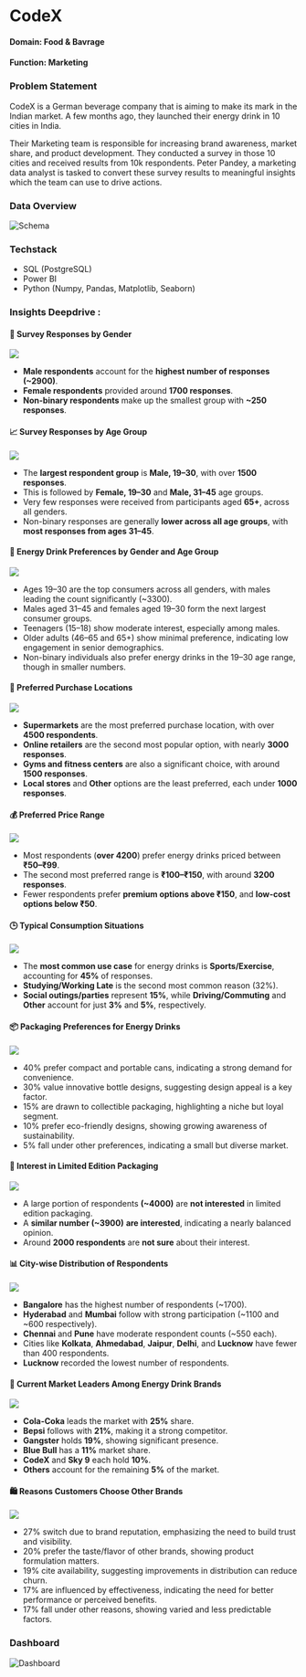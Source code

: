 # CodeX
#### Domain: Food & Bavrage  
#### Function: Marketing  

### Problem Statement 
CodeX is a German beverage company that is aiming to make its mark in the Indian market. A few months ago, they launched their energy drink in 10 cities in India.

Their Marketing team is responsible for increasing brand awareness, market share, and product development. They conducted a survey in those 10 cities and received results from 10k respondents. Peter Pandey, a marketing data analyst is tasked to convert these survey results to meaningful insights which the team can use to drive actions.

### Data Overview
![Schema](https://github.com/Shandeep-Raula/CodeX/blob/main/ERD.png)


### Techstack
- SQL (PostgreSQL)
- Power BI
- Python (Numpy, Pandas, Matplotlib, Seaborn)

### Insights Deepdrive :

#### 🚻 Survey Responses by Gender
![](https://github.com/Shandeep-Raula/CodeX/blob/main/Fig/No%20of%20response%20by%20gender.png)
- **Male respondents** account for the **highest number of responses (~2900)**.
- **Female respondents** provided around **1700 responses**.
- **Non-binary respondents** make up the smallest group with **~250 responses**.

#### 📈 Survey Responses by Age Group
![](https://github.com/Shandeep-Raula/CodeX/blob/main/Fig/No%20of%20response%20in%20each%20age%20group.png)
- The **largest respondent group** is **Male, 19–30**, with over **1500 responses**.
- This is followed by **Female, 19–30** and **Male, 31–45** age groups.
- Very few responses were received from participants aged **65+**, across all genders.
- Non-binary responses are generally **lower across all age groups**, with **most responses from ages 31–45**.

#### 👥 Energy Drink Preferences by Gender and Age Group
![](https://github.com/Shandeep-Raula/CodeX/blob/main/Fig/Preference%20for%20Energy%20Drinks%20by%20Gender%20and%20Age%20Group.png)
- Ages 19–30 are the top consumers across all genders, with males leading the count significantly (~3300).
- Males aged 31–45 and females aged 19–30 form the next largest consumer groups.
- Teenagers (15–18) show moderate interest, especially among males.
- Older adults (46–65 and 65+) show minimal preference, indicating low engagement in senior demographics.
- Non-binary individuals also prefer energy drinks in the 19–30 age range, though in smaller numbers.

#### 🛒 Preferred Purchase Locations
![](https://github.com/Shandeep-Raula/CodeX/blob/main/Fig/Preferred%20Purchase%20Locations.png)
- **Supermarkets** are the most preferred purchase location, with over **4500 respondents**.
- **Online retailers** are the second most popular option, with nearly **3000 responses**.
- **Gyms and fitness centers** are also a significant choice, with around **1500 responses**.
- **Local stores** and **Other** options are the least preferred, each under **1000 responses**.


#### 💰 Preferred Price Range
![](https://github.com/Shandeep-Raula/CodeX/blob/main/Fig/Preferred%20Price%20Range.png)
- Most respondents (**over 4200**) prefer energy drinks priced between **₹50–₹99**.
- The second most preferred range is **₹100–₹150**, with around **3200 responses**.
- Fewer respondents prefer **premium options above ₹150**, and **low-cost options below ₹50**.


#### 🕒 Typical Consumption Situations
![](https://github.com/Shandeep-Raula/CodeX/blob/main/Fig/Typical%20Consumption%20Situations.png)
- The **most common use case** for energy drinks is **Sports/Exercise**, accounting for **45%** of responses.
- **Studying/Working Late** is the second most common reason (32%).
- **Social outings/parties** represent **15%**, while **Driving/Commuting** and **Other** account for just **3%** and **5%**, respectively.


#### 📦 Packaging Preferences for Energy Drinks
![](https://github.com/Shandeep-Raula/CodeX/blob/main/Fig/Packaging%20Preferences%20for%20Energy%20Drinks%20Among%20the%20General%20Population.png)
- 40% prefer compact and portable cans, indicating a strong demand for convenience.
- 30% value innovative bottle designs, suggesting design appeal is a key factor.
- 15% are drawn to collectible packaging, highlighting a niche but loyal segment.
- 10% prefer eco-friendly designs, showing growing awareness of sustainability.
- 5% fall under other preferences, indicating a small but diverse market.

#### 🎁 Interest in Limited Edition Packaging
![](https://github.com/Shandeep-Raula/CodeX/blob/main/Fig/Interest%20in%20Limited%20Edition%20Packaging.png)
- A large portion of respondents **(~4000)** are **not interested** in limited edition packaging.
- A **similar number (~3900)** **are interested**, indicating a nearly balanced opinion.
- Around **2000 respondents** are **not sure** about their interest.

#### 📊 City-wise Distribution of Respondents
![](https://github.com/Shandeep-Raula/CodeX/blob/main/Fig/City-wise%20Distribution%20of%20Respondents.png)
- **Bangalore** has the highest number of respondents (~1700).
- **Hyderabad** and **Mumbai** follow with strong participation (~1100 and ~600 respectively).
- **Chennai** and **Pune** have moderate respondent counts (~550 each).
- Cities like **Kolkata**, **Ahmedabad**, **Jaipur**, **Delhi**, and **Lucknow** have fewer than 400 respondents.
- **Lucknow** recorded the lowest number of respondents.

#### 🥤 Current Market Leaders Among Energy Drink Brands
![](https://github.com/Shandeep-Raula/CodeX/blob/main/Fig/Current%20Market%20Leaders%20Among%20Energy%20Drink%20Brands.png)
- **Cola-Coka** leads the market with **25%** share.
- **Bepsi** follows with **21%**, making it a strong competitor.
- **Gangster** holds **19%**, showing significant presence.
- **Blue Bull** has a **11%** market share.
- **CodeX** and **Sky 9** each hold **10%**.
- **Others** account for the remaining **5%** of the market.

#### 🛍️ Reasons Customers Choose Other Brands
![](https://github.com/Shandeep-Raula/CodeX/blob/main/Fig/Possible%20Reasons%20for%20Choosing%20Other%20Brands%20Over%20Ours.png)
- 27% switch due to brand reputation, emphasizing the need to build trust and visibility.
- 20% prefer the taste/flavor of other brands, showing product formulation matters.
- 19% cite availability, suggesting improvements in distribution can reduce churn.
- 17% are influenced by effectiveness, indicating the need for better performance or perceived benefits.
- 17% fall under other reasons, showing varied and less predictable factors.

  
### Dashboard
![Dashboard](https://github.com/Shandeep-Raula/CodeX/blob/main/CodeX_Dashboard.jpg)




